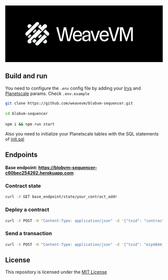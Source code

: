 <p align="center">
  <a href="https://wvm.dev">
    <img src="https://raw.githubusercontent.com/weaveVM/.github/main/profile/bg.png">
  </a>
</p>

## Build and run

You need to configure the `.env` config file by adding your [Irys](https://irys.xyz) and [Planetscale](https://planetscale.com) params. Check  `.env.example`

```bash
git clone https://github.com/weavevm/blobvm-sequencer.git

cd blobvm-sequencer

npm i && npm run start
```

Also you need to initialize your Planetscale tables with the SQL statements of [init.sql](./init.sql)

## Endpoints

#### Base endpoint: https://blobvm-sequencer-c60bec254262.herokuapp.com

### Contract state

```bash
curl -X GET base_endpoint/state/your_contract_addr
```

### Deploy a contract

```bash
curl -X POST -H "Content-Type: application/json" -d '{"txid": "contract_eip4844_txid"}' base_endpoint/deploy 
```

### Send a transaction

```bash
curl -X POST -H "Content-Type: application/json" -d '{"txid": "eip4844_txid"}' base_endpoint/transactions 
```

## License
This repository is licensed under the [MIT License](./LICENSE)